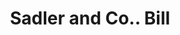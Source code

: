 ---
doi: 10.7916/D8MP6F79
date_other: '1900'
date_other_textual: 1900-1909
form: printed ephemera
genre:
- Invoices
name:
- Sadler and Co.
object_in_context_url: https://biggert.cul.columbia.edu/items/view/ave_biggert_00038
subject_hierarchical_geographic:
- San Francisco, California, United States
subject_name:
- Sadler and Co.
title: Sadler and Co.. Bill
sort_title: Sadler and Co.. Bill
call_number: ave_biggert_00038
coordinates:
- 37.78333333333333,-122.41666666666667
pid: ave_biggert_00038
identifiers: ave_biggert_00038
thumbnail: https://derivativo-3.library.columbia.edu/iiif/2/ldpd:342994/full/!256,256/0/native.jpg
permalink: /biggert/ave_biggert_00038/
layout: iiif-image-page
---